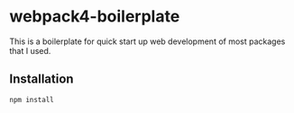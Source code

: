 # webpack4-boilerplate

This is a boilerplate for quick start up web development of most packages that I used.


## Installation  

```bash
npm install
```

